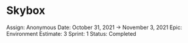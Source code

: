 # Skybox

Assign: Anonymous
Date: October 31, 2021 → November 3, 2021
Epic: Environment
Estimate: 3
Sprint: 1
Status: Completed